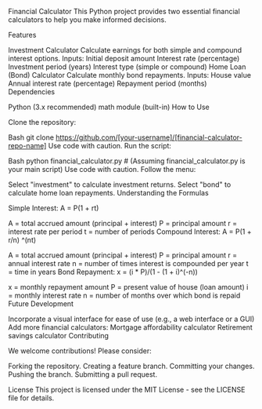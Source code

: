 Financial Calculator
This Python project provides two essential financial calculators to help you make informed decisions.

Features

Investment Calculator
Calculate earnings for both simple and compound interest options.
Inputs:
Initial deposit amount
Interest rate (percentage)
Investment period (years)
Interest type (simple or compound)
Home Loan (Bond) Calculator
Calculate monthly bond repayments.
Inputs:
House value
Annual interest rate (percentage)
Repayment period (months)
Dependencies

Python (3.x recommended)
math module (built-in)
How to Use

Clone the repository:

Bash
git clone https://github.com/[your-username]/[financial-calculator-repo-name]
Use code with caution.
Run the script:

Bash
python financial_calculator.py  # (Assuming financial_calculator.py is your main script)
Use code with caution.
Follow the menu:

Select "investment" to calculate investment returns.
Select "bond" to calculate home loan repayments.
Understanding the Formulas

Simple Interest:  A = P(1 + rt)

A = total accrued amount (principal + interest)
P = principal amount
r = interest rate per period
t = number of periods
Compound Interest: A = P(1 + r/n) ^(nt)

A = total accrued amount (principal + interest)
P = principal amount
r = annual interest rate
n = number of times interest is compounded per year
t = time in years
Bond Repayment:  x = (i * P)/(1 - (1 + i)^(-n))

x = monthly repayment amount
P = present value of house (loan amount)
i = monthly interest rate
n = number of months over which bond is repaid
Future Development

Incorporate a visual interface for ease of use (e.g., a web interface or a GUI)
Add more financial calculators:
Mortgage affordability calculator
Retirement savings calculator
Contributing

We welcome contributions! Please consider:

Forking the repository.
Creating a feature branch.
Committing your changes.
Pushing the branch.
Submitting a pull request.

License
This project is licensed under the MIT License - see the LICENSE file for details.
